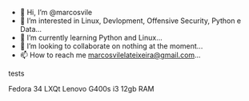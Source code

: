 - 👋 Hi, I’m @marcosvile
- 👀 I’m interested in Linux, Devlopment, Offensive Security, Python e Data...
- 🌱 I’m currently learning Python and Linux...
- 💞️ I’m looking to collaborate on nothing at the moment...
- 📫 How to reach me marcosvilelateixeira@gmail.com...

tests

Fedora 34 LXQt
Lenovo G400s i3 12gb RAM 
